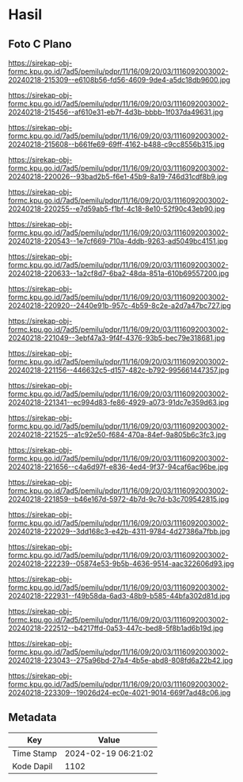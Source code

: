 # Hasil

## Foto C Plano

https://sirekap-obj-formc.kpu.go.id/7ad5/pemilu/pdpr/11/16/09/20/03/1116092003002-20240218-215309--e6108b56-fd56-4609-9de4-a5dc18db9600.jpg

https://sirekap-obj-formc.kpu.go.id/7ad5/pemilu/pdpr/11/16/09/20/03/1116092003002-20240218-215456--af610e31-eb7f-4d3b-bbbb-1f037da49631.jpg

https://sirekap-obj-formc.kpu.go.id/7ad5/pemilu/pdpr/11/16/09/20/03/1116092003002-20240218-215608--b661fe69-69ff-4162-b488-c9cc8556b315.jpg

https://sirekap-obj-formc.kpu.go.id/7ad5/pemilu/pdpr/11/16/09/20/03/1116092003002-20240218-220026--93bad2b5-f6e1-45b9-8a19-746d31cdf8b9.jpg

https://sirekap-obj-formc.kpu.go.id/7ad5/pemilu/pdpr/11/16/09/20/03/1116092003002-20240218-220255--e7d59ab5-f1bf-4c18-8e10-52f90c43eb90.jpg

https://sirekap-obj-formc.kpu.go.id/7ad5/pemilu/pdpr/11/16/09/20/03/1116092003002-20240218-220543--1e7cf669-710a-4ddb-9263-ad5049bc4151.jpg

https://sirekap-obj-formc.kpu.go.id/7ad5/pemilu/pdpr/11/16/09/20/03/1116092003002-20240218-220633--1a2cf8d7-6ba2-48da-851a-610b69557200.jpg

https://sirekap-obj-formc.kpu.go.id/7ad5/pemilu/pdpr/11/16/09/20/03/1116092003002-20240218-220920--2440e91b-957c-4b59-8c2e-a2d7a47bc727.jpg

https://sirekap-obj-formc.kpu.go.id/7ad5/pemilu/pdpr/11/16/09/20/03/1116092003002-20240218-221049--3ebf47a3-9f4f-4376-93b5-bec79e318681.jpg

https://sirekap-obj-formc.kpu.go.id/7ad5/pemilu/pdpr/11/16/09/20/03/1116092003002-20240218-221156--446632c5-d157-482c-b792-995661447357.jpg

https://sirekap-obj-formc.kpu.go.id/7ad5/pemilu/pdpr/11/16/09/20/03/1116092003002-20240218-221341--ec994d83-fe86-4929-a073-91dc7e359d63.jpg

https://sirekap-obj-formc.kpu.go.id/7ad5/pemilu/pdpr/11/16/09/20/03/1116092003002-20240218-221525--a1c92e50-f684-470a-84ef-9a805b6c3fc3.jpg

https://sirekap-obj-formc.kpu.go.id/7ad5/pemilu/pdpr/11/16/09/20/03/1116092003002-20240218-221656--c4a6d97f-e836-4ed4-9f37-94caf6ac96be.jpg

https://sirekap-obj-formc.kpu.go.id/7ad5/pemilu/pdpr/11/16/09/20/03/1116092003002-20240218-221859--b46e167d-5972-4b7d-9c7d-b3c709542815.jpg

https://sirekap-obj-formc.kpu.go.id/7ad5/pemilu/pdpr/11/16/09/20/03/1116092003002-20240218-222029--3dd168c3-e42b-4311-9784-4d27386a7fbb.jpg

https://sirekap-obj-formc.kpu.go.id/7ad5/pemilu/pdpr/11/16/09/20/03/1116092003002-20240218-222239--05874e53-9b5b-4636-9514-aac322606d93.jpg

https://sirekap-obj-formc.kpu.go.id/7ad5/pemilu/pdpr/11/16/09/20/03/1116092003002-20240218-222931--f49b58da-6ad3-48b9-b585-44bfa302d81d.jpg

https://sirekap-obj-formc.kpu.go.id/7ad5/pemilu/pdpr/11/16/09/20/03/1116092003002-20240218-222512--b4217ffd-0a53-447c-bed8-5f8b1ad6b19d.jpg

https://sirekap-obj-formc.kpu.go.id/7ad5/pemilu/pdpr/11/16/09/20/03/1116092003002-20240218-223043--275a96bd-27a4-4b5e-abd8-808fd6a22b42.jpg

https://sirekap-obj-formc.kpu.go.id/7ad5/pemilu/pdpr/11/16/09/20/03/1116092003002-20240218-223309--19026d24-ec0e-4021-9014-669f7ad48c06.jpg


## Metadata

| Key        | Value               |
| ---------- | ------------------- |
| Time Stamp | 2024-02-19 06:21:02 |
| Kode Dapil | 1102                |




